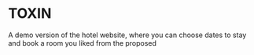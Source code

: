 # TOXIN
A demo version of the hotel website, where you can choose dates to stay and book a room you liked from the proposed